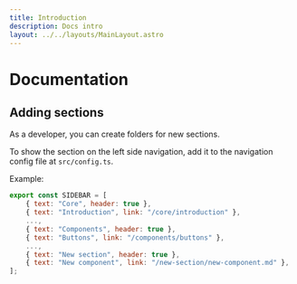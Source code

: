 ```yaml
---
title: Introduction
description: Docs intro
layout: ../../layouts/MainLayout.astro
---
```


# Documentation

## Adding sections

As a developer, you can create folders for new sections.

To show the section on the left side navigation, add it to the navigation config file at `src/config.ts`.

Example:

```js
export const SIDEBAR = [
    { text: "Core", header: true },
    { text: "Introduction", link: "/core/introduction" },
    ...,
    { text: "Components", header: true },
    { text: "Buttons", link: "/components/buttons" },
    ...,
    { text: "New section", header: true },
    { text: "New component", link: "/new-section/new-component.md" },
];
```


